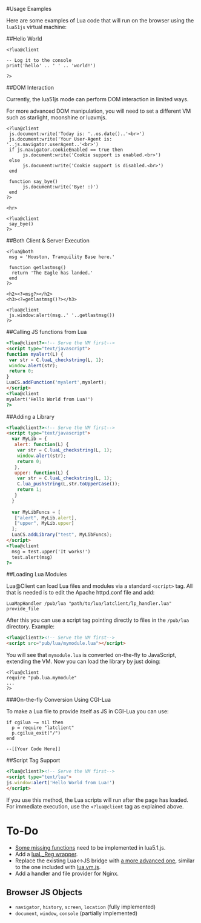#Usage Examples

Here are some examples of Lua code that will run on the browser using the `lua51js` virtual machine:

##Hello World

    <?lua@client
    
    -- Log it to the console
    print('hello' .. ' ' .. 'world!')
    
    ?>

##DOM Interaction

Currently, the lua51js mode can perform DOM interaction in limited ways.

For more advanced DOM manipulation, you will need to set a different VM such as starlight, moonshine or luavmjs.

```
<?lua@client
 js.document:write('Today is: '..os.date()..'<br>')
 js.document:write('Your User-Agent is: '..js.navigator.userAgent..'<br>')
 if js.navigator.cookieEnabled == true then
      js.document:write('Cookie support is enabled.<br>')
 else
      js.document:write('Cookie support is disabled.<br>')
 end
 
 function say_bye()
      js.document:write('Bye! :)')
 end
?>

<hr>

<?lua@client
 say_bye()
?>
```

##Both Client & Server Execution

```
<?lua@both
 msg = 'Houston, Tranquility Base here.'
 
 function getlastmsg()
  return 'The Eagle has landed.'
 end
?>

<h2><?=msg?></h2>
<h3><?=getlastmsg()?></h3>

<?lua@client
 js.window:alert(msg..' '..getlastmsg())
?>
```

##Calling JS functions from Lua

```html
<?lua@client?><!-- Serve the VM first-->
<script type="text/javascript">
function myalert(L) {
 var str = C.luaL_checkstring(L, 1);
 window.alert(str);
 return 0;
}
LuaCS.addFunction('myalert',myalert);
</script>
<?lua@client
myalert('Hello World from Lua!')
?>
```

##Adding a Library

```html
<?lua@client?><!-- Serve the VM first-->
<script type="text/javascript">
  var MyLib = {
   alert: function(L) {
    var str = C.luaL_checkstring(L, 1);
    window.alert(str);
    return 0;
   },
   upper: function(L) {
    var str = C.luaL_checkstring(L, 1);
    C.lua_pushstring(L,str.toUpperCase());
    return 1;
   }
  }
  
  var MyLibFuncs = [
   ["alert", MyLib.alert],
   ["upper", MyLib.upper]
  ];
  LuaCS.addLibrary("test", MyLibFuncs);
</script>
<?lua@client
  msg = test.upper('It works!')
  test.alert(msg)
?>
```

##Loading Lua Modules

Lua@Client can load Lua files and modules via a standard `<script>` tag. All that is needed is to edit the Apache httpd.conf file and add:

```
LuaMapHandler /pub/lua "path/to/lua/latclient/lp_handler.lua" provide_file
```

After this you can use a script tag pointing directly to files in the `/pub/lua` directory. Example:

```html
<?lua@client?><!-- Serve the VM first-->
<script src="pub/lua/mymodule.lua"></script>
```

You will see that `mymodule.lua` is converted on-the-fly to JavaScript, extending the VM. Now you can load the library by just doing: 

```
<?lua@client
require "pub.lua.mymodule"
...
?>
```

###On-the-fly Conversion Using CGI-Lua

To make a Lua file to provide itself as JS in CGI-Lua you can use:

```
if cgilua ~= nil then 
  p = require "latclient"
  p.cgilua_exit("/")
end

--[[Your Code Here]]
```

##Script Tag Support

```html
<?lua@client?><!-- Serve the VM first-->
<script type="text/lua">
js.window:alert('Hello World from Lua!')
</script>
```

If you use this method, the Lua scripts will run after the page has loaded. For immediate execution, use the `<?lua@client` tag as explained above.

# To-Do #

* [Some missing functions](https://github.com/logiceditor-com/lua5.1.js/blob/master/TODO) need to be implemented in lua5.1.js.
* Add a [luaL_Reg wrapper](https://github.com/logiceditor-com/lua5.1.js/issues/4).
* Replace the existing Lua<->JS bridge with [a more advanced one](https://github.com/logiceditor-com/lua5.1.js/issues/4#issuecomment-39265865), similar to the one included with [lua.vm.js](https://github.com/kripken/lua.vm.js).
* Add a handler and file provider for Nginx.

## Browser JS Objects #

* `navigator`, `history`, `screen`, `location` (fully implemented)
* `document`, `window`, `console` (partially implemented)
